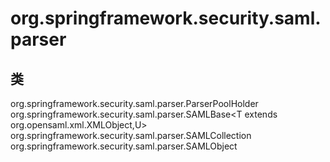 # org.springframework.security.saml.parser

## 类

org.springframework.security.saml.parser.ParserPoolHolder
org.springframework.security.saml.parser.SAMLBase<T extends org.opensaml.xml.XMLObject,U>
org.springframework.security.saml.parser.SAMLCollection<T extends org.opensaml.xml.XMLObject>
org.springframework.security.saml.parser.SAMLObject<T extends org.opensaml.xml.XMLObject>




